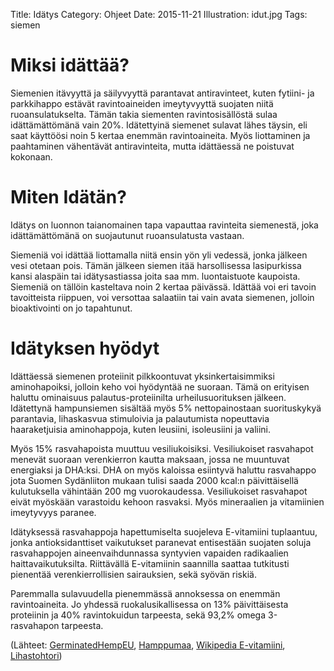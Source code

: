 Title: Idätys
Category: Ohjeet
Date: 2015-11-21
Illustration: idut.jpg
Tags: siemen

# Miksi idättää?

Siemenien itävyyttä ja säilyvyyttä parantavat antiravinteet, kuten fytiini- ja parkkihappo estävät ravintoaineiden imeytyvyyttä suojaten niitä ruoansulatukselta. Tämän takia siementen ravintosisällöstä sulaa idättämättömänä vain 20%. Idätettyinä siemenet sulavat lähes täysin, eli saat käyttöösi noin 5 kertaa enemmän ravintoaineita. Myös liottaminen ja paahtaminen vähentävät antiravinteita, mutta idättäessä ne poistuvat kokonaan.

# Miten Idätän?
Idätys on luonnon taianomainen tapa vapauttaa ravinteita siemenestä, joka idättämättömänä on suojautunut ruoansulatusta vastaan.

Siemeniä voi idättää liottamalla niitä ensin yön yli vedessä, jonka jälkeen vesi otetaan pois. Tämän jälkeen siemen itää harsollisessa lasipurkissa kansi alaspäin tai idätysastiassa joita saa mm. luontaistuote kaupoista. Siemeniä on tällöin kasteltava noin 2 kertaa päivässä. Idättää voi eri tavoin tavoitteista riippuen, voi versottaa salaatiin tai vain avata siemenen, jolloin bioaktivointi on jo tapahtunut.


# Idätyksen hyödyt

Idättäessä siemenen proteiinit pilkkoontuvat yksinkertaisimmiksi aminohapoiksi, jolloin keho voi hyödyntää ne suoraan. Tämä on erityisen haluttu ominaisuus palautus-proteiinilta urheilusuorituksen jälkeen. Idätettynä hampunsiemen sisältää myös 5% nettopainostaan suorituskykyä parantavia, lihaskasvua stimuloivia ja palautumista nopeuttavia haaraketjuisia aminohappoja, kuten leusiini, isoleusiini ja valiini.

Myös 15% rasvahapoista muuttuu vesiliukoisiksi. Vesiliukoiset rasvahapot menevät suoraan verenkierron kautta maksaan, jossa ne muuntuvat energiaksi ja DHA:ksi. DHA on myös kaloissa esiintyvä haluttu rasvahappo jota Suomen Sydänliiton mukaan tulisi saada 2000 kcal:n päivittäisellä kulutuksella vähintään 200 mg vuorokaudessa. Vesiliukoiset rasvahapot eivät myöskään varastoidu kehoon rasvaksi. Myös mineraalien ja vitamiinien imeytyvyys paranee.

Idätyksessä rasvahappoja hapettumiselta suojeleva E-vitamiini tuplaantuu, jonka antioksidanttiset vaikutukset paranevat entisestään suojaten soluja rasvahappojen aineenvaihdunnassa syntyvien vapaiden radikaalien haittavaikutuksilta. Riittävällä E-vitamiinin saannilla saattaa tutkitusti pienentää verenkierrollisien sairauksien, sekä syövän riskiä.

Paremmalla sulavuudella pienemmässä annoksessa on enemmän ravintoaineita. Jo yhdessä ruokalusikallisessa on 13% päivittäisesta proteiinin ja 40% ravintokuidun tarpeesta, sekä 93,2% omega 3-rasvahapon tarpeesta.


(Lähteet: [GerminatedHempEU](http://www.germinatedhemp.eu/secret-of-germination/food-ingredients-from-germinated-hemp-seeds), [Hamppumaa](http://www.hamppumaa.fi/), [Wikipedia E-vitamiini](https://fi.wikipedia.org/wiki/E-vitamiini), [Lihastohtori](https://lihastohtori.wordpress.com/2013/04/11/ravinnon-ajoitus/))
